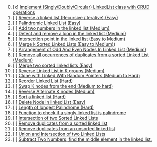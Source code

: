 00. [x] [Implement (Singly/Doubly/Circular) LinkedList  class with CRUD operations](https://github.com/R-I-T-I-K/CP_CipherSchools/blob/main/Day%203/Assignments/CRUDOp.cpp)
01. [ ] [Reverse a linked list (Recursive /Iterative) (Easy)](https://github.com/R-I-T-I-K/CP_CipherSchools/blob/main/Day%203/Assignments/ReverseLL.cpp)
02. [ ] [Palindromic Linked List (Easy)](https://github.com/R-I-T-I-K/CP_CipherSchools/blob/main/Day%203/Assignments/Palindrome.cpp)
03. [ ] [Add two numbers in the linked list (Medium)](https://github.com/R-I-T-I-K/CP_CipherSchools/blob/main/Day%203/Assignments/AddTwoNum.cpp)
04. [ ] [Detect and remove a loop in the linked list (Medium)](https://github.com/R-I-T-I-K/CP_CipherSchools/blob/main/Day%203/Assignments/DetectnRemove.cpp)
05. [ ] [Intersection point in the linked list (Easy to Medium)](https://github.com/R-I-T-I-K/CP_CipherSchools/blob/main/Day%203/Assignments/IntersectionPt.cpp)
06. [ ] [Merge k Sorted Linked Lists (Easy to Medium)](https://github.com/R-I-T-I-K/CP_CipherSchools/blob/main/Day%203/Assignments/MergeSortLL.cpp))
07. [ ] [Arrangement of Odd And Even Nodes In Linked List (Medium)](https://github.com/R-I-T-I-K/CP_CipherSchools/blob/main/Day%203/Assignments/ArrangeOddEven.cpp)
08. [ ] [Remove all occurrences of duplicates from a sorted Linked List (Medium)](https://github.com/R-I-T-I-K/CP_CipherSchools/blob/main/Day%203/Assignments/RemoveDuplicate.cpp)
09. [ ] [Merge two sorted linked lists (Easy)](https://github.com/R-I-T-I-K/CP_CipherSchools/blob/main/Day%203/Assignments/MergeSorted.cpp)
10. [ ] [Reverse Linked List in K groups (Medium)](https://github.com/R-I-T-I-K/CP_CipherSchools/blob/main/Day%203/Assignments/ReverseInGroup.cpp)
11. [ ] [Clone with Linked With Random Pointers (Medium to Hard)](https://github.com/R-I-T-I-K/CP_CipherSchools/blob/main/Day%203/Assignments/Clone.cpp)
12. [ ] [Reorder Linked List (Hard)](https://github.com/R-I-T-I-K/CP_CipherSchools/blob/main/Day%203/Assignments/Reorder.cpp)
13. [ ] [Swap K nodes from the end (Medium to hard)](https://github.com/R-I-T-I-K/CP_CipherSchools/blob/main/Day%203/Assignments/SwapFrmEnd.cpp)
14. [ ] [Reverse Alternate K nodes (Medium)](https://github.com/R-I-T-I-K/CP_CipherSchools/blob/main/Day%203/Assignments/ReverseAlter.cpp)
15. [ ] [Sort a linked list (Hard)](https://github.com/R-I-T-I-K/CP_CipherSchools/blob/main/Day%203/Assignments/Sort.cpp)
16. [ ] [Delete Node in linked List (Easy)](https://github.com/R-I-T-I-K/CP_CipherSchools/blob/main/Day%203/Assignments/Delete.cpp)
17. [ ] [Length of longest Palindrome (Hard)](https://github.com/R-I-T-I-K/CP_CipherSchools/blob/main/Day%203/Assignments/LPalindrome.cpp)
18. [ ] [Function to check if a singly linked list is palindrome](https://github.com/R-I-T-I-K/CP_CipherSchools/blob/main/Day%203/Assignments/SinglyPalindrome.cpp) 
19. [ ] [Intersection of two Sorted Linked Lists ](https://github.com/R-I-T-I-K/CP_CipherSchools/blob/main/Day%203/Assignments/Intersection.cpp)
20. [ ] [Remove duplicates from a sorted linked list ](https://github.com/R-I-T-I-K/CP_CipherSchools/blob/main/Day%203/Assignments/RemoveDupli.cpp)
21. [ ] [Remove duplicates from an unsorted linked list](https://github.com/R-I-T-I-K/CP_CipherSchools/blob/main/Day%203/Assignments/RemoveDupli1.cpp)
22. [ ] [Union and Intersection of two Linked Lists](https://github.com/R-I-T-I-K/CP_CipherSchools/blob/main/Day%203/Assignments/Union&Inter.cpp)
23. [ ] [Subtract Two Numbers, find the middle element in the linked list.](https://github.com/R-I-T-I-K/CP_CipherSchools/blob/main/Day%203/Assignments/Subtract.cpp)
